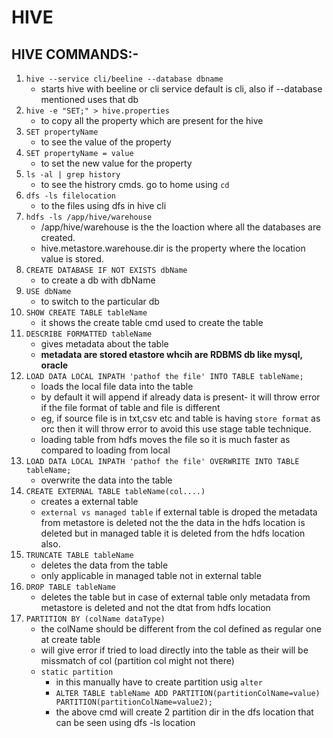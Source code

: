 # HIVE

## HIVE COMMANDS:-

1. `hive --service cli/beeline --database dbname`
   - starts hive with beeline or cli service default is cli, also if --database mentioned uses that db
2. `hive -e "SET;" > hive.properties`
   - to copy all the property which are present for the hive
3. `SET propertyName`
   - to see the value of the property
4. `SET propertyName = value`
   - to set the new value for the property
5. `ls -al | grep history`
   - to see the histrory cmds. go to home using `cd`
6. `dfs -ls filelocation`
   - to the files using dfs in hive cli
7. `hdfs -ls /app/hive/warehouse`
   - /app/hive/warehouse is the the loaction where all the databases are created.
   - hive.metastore.warehouse.dir is the property where the location value is stored.
8. `CREATE DATABASE IF NOT EXISTS dbName`
   - to create a db with dbName
9. `USE dbName`
   - to switch to the particular db
10. `SHOW CREATE TABLE tableName`
    - it shows the create table cmd used to create the table
11. `DESCRIBE FORMATTED tableName`
    - gives metadata about the table
    - **metadata are stored etastore whcih are RDBMS db like mysql, oracle**
12. `LOAD DATA LOCAL INPATH 'pathof the file' INTO TABLE tableName;`
    - loads the local file data into the table
    - by default it will append if already data is present- it will throw error if the file format of table and file is different
    - eg, if source file is in txt,csv etc and table is having `store format` as orc then it will throw error to avoid this use stage table technique.
    - loading table from hdfs moves the file so it is much faster as compared to loading from local
13. `LOAD DATA LOCAL INPATH 'pathof the file' OVERWRITE INTO TABLE tableName;`
    - overwrite the data into the table
14. `CREATE EXTERNAL TABLE tableName(col....)`
    - creates a external table
    - `external vs managed table` if external table is droped the metadata from metastore is deleted not the the data in the hdfs location is deleted but in managed table it is deleted from the hdfs location also.
15. `TRUNCATE TABLE tableName`
    - deletes the data from the table
    - only applicable in managed table not in external table
16. `DROP TABLE tableName`
    - deletes the table but in case of external table only metadata from metastore is deleted and not the dtat from hdfs location
17. `PARTITION BY (colName dataType)`
    - the colName should be different from the col defined as regular one at create table
    - will give error if tried to load directly into the table as their will be missmatch of col (partition col might not there)
    - `static partition`
      - in this manually have to create partition usig `alter`
      - `ALTER TABLE tableName ADD PARTITION(partitionColName=value) PARTITION(partitionColName=value2);`
      - the above cmd will create 2 partition dir in the dfs location that can be seen using dfs -ls location
